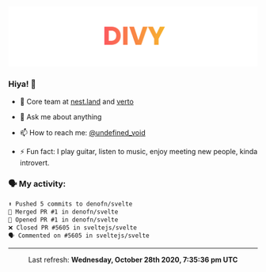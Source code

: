 
![](https://github.com/divy-work/divy-work/raw/master/assets/divy.png)

### Hiya! 👋

- 🔭 Core team at [nest.land](https://github.com/nestdotland/nest.land) and [verto](https://github.com/useverto/verto)

- 💬 Ask me about anything

- 📫 How to reach me: [@undefined_void](https://instagram.com/divy.exe)

- ⚡ Fun fact: I play guitar, listen to music, enjoy meeting new people, kinda introvert.

### 🗣 My activity:

```
⬆️ Pushed 5 commits to denofn/svelte
🎉 Merged PR #1 in denofn/svelte
💪 Opened PR #1 in denofn/svelte
❌ Closed PR #5605 in sveltejs/svelte
🗣 Commented on #5605 in sveltejs/svelte
```

------------
<p align="center">Last refresh: <b>Wednesday, October 28th 2020, 7:35:36 pm UTC</b></p>
